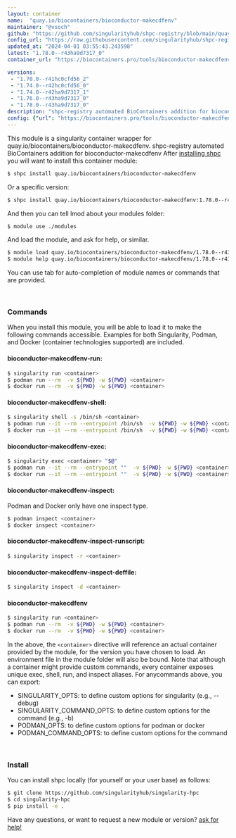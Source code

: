 ```yaml
---
layout: container
name:  "quay.io/biocontainers/bioconductor-makecdfenv"
maintainer: "@vsoch"
github: "https://github.com/singularityhub/shpc-registry/blob/main/quay.io/biocontainers/bioconductor-makecdfenv/container.yaml"
config_url: "https://raw.githubusercontent.com/singularityhub/shpc-registry/main/quay.io/biocontainers/bioconductor-makecdfenv/container.yaml"
updated_at: "2024-04-01 03:55:43.243598"
latest: "1.78.0--r43ha9d7317_0"
container_url: "https://biocontainers.pro/tools/bioconductor-makecdfenv"

versions:
 - "1.70.0--r41hc0cfd56_2"
 - "1.74.0--r42hc0cfd56_0"
 - "1.74.0--r42ha9d7317_1"
 - "1.76.0--r43ha9d7317_0"
 - "1.78.0--r43ha9d7317_0"
description: "shpc-registry automated BioContainers addition for bioconductor-makecdfenv"
config: {"url": "https://biocontainers.pro/tools/bioconductor-makecdfenv", "maintainer": "@vsoch", "description": "shpc-registry automated BioContainers addition for bioconductor-makecdfenv", "latest": {"1.78.0--r43ha9d7317_0": "sha256:2483171532c1e582a5f732374d8a0afe482b70f89c514fe997689a2293f13731"}, "tags": {"1.70.0--r41hc0cfd56_2": "sha256:b857c62c45081ddc3d3707fa6efaf2c18239edcf0b135aab71e9b67e05843c9b", "1.74.0--r42hc0cfd56_0": "sha256:5447b1a11e69602cf03f4dda87355fcb167e019eb9896c4b1ba94282cfe18ee6", "1.74.0--r42ha9d7317_1": "sha256:547a18f00bfcea008e9364ccd741528e43a8d6cda7b873f307aa76176a3c7fe3", "1.76.0--r43ha9d7317_0": "sha256:214874761d6e664f467f1a63824ae7516a71d45159bf3c06f84919b65cc655f4", "1.78.0--r43ha9d7317_0": "sha256:2483171532c1e582a5f732374d8a0afe482b70f89c514fe997689a2293f13731"}, "docker": "quay.io/biocontainers/bioconductor-makecdfenv"}
---
```


This module is a singularity container wrapper for quay.io/biocontainers/bioconductor-makecdfenv.
shpc-registry automated BioContainers addition for bioconductor-makecdfenv
After [installing shpc](#install) you will want to install this container module:


```bash
$ shpc install quay.io/biocontainers/bioconductor-makecdfenv
```

Or a specific version:

```bash
$ shpc install quay.io/biocontainers/bioconductor-makecdfenv:1.78.0--r43ha9d7317_0
```

And then you can tell lmod about your modules folder:

```bash
$ module use ./modules
```

And load the module, and ask for help, or similar.

```bash
$ module load quay.io/biocontainers/bioconductor-makecdfenv/1.78.0--r43ha9d7317_0
$ module help quay.io/biocontainers/bioconductor-makecdfenv/1.78.0--r43ha9d7317_0
```

You can use tab for auto-completion of module names or commands that are provided.

<br>

### Commands

When you install this module, you will be able to load it to make the following commands accessible.
Examples for both Singularity, Podman, and Docker (container technologies supported) are included.

#### bioconductor-makecdfenv-run:

```bash
$ singularity run <container>
$ podman run --rm  -v ${PWD} -w ${PWD} <container>
$ docker run --rm  -v ${PWD} -w ${PWD} <container>
```

#### bioconductor-makecdfenv-shell:

```bash
$ singularity shell -s /bin/sh <container>
$ podman run --it --rm --entrypoint /bin/sh  -v ${PWD} -w ${PWD} <container>
$ docker run --it --rm --entrypoint /bin/sh  -v ${PWD} -w ${PWD} <container>
```

#### bioconductor-makecdfenv-exec:

```bash
$ singularity exec <container> "$@"
$ podman run --it --rm --entrypoint ""  -v ${PWD} -w ${PWD} <container> "$@"
$ docker run --it --rm --entrypoint ""  -v ${PWD} -w ${PWD} <container> "$@"
```

#### bioconductor-makecdfenv-inspect:

Podman and Docker only have one inspect type.

```bash
$ podman inspect <container>
$ docker inspect <container>
```

#### bioconductor-makecdfenv-inspect-runscript:

```bash
$ singularity inspect -r <container>
```

#### bioconductor-makecdfenv-inspect-deffile:

```bash
$ singularity inspect -d <container>
```



#### bioconductor-makecdfenv

```bash
$ singularity run <container>
$ podman run --rm  -v ${PWD} -w ${PWD} <container>
$ docker run --rm  -v ${PWD} -w ${PWD} <container>
```


In the above, the `<container>` directive will reference an actual container provided
by the module, for the version you have chosen to load. An environment file in the
module folder will also be bound. Note that although a container
might provide custom commands, every container exposes unique exec, shell, run, and
inspect aliases. For anycommands above, you can export:

 - SINGULARITY_OPTS: to define custom options for singularity (e.g., --debug)
 - SINGULARITY_COMMAND_OPTS: to define custom options for the command (e.g., -b)
 - PODMAN_OPTS: to define custom options for podman or docker
 - PODMAN_COMMAND_OPTS: to define custom options for the command

<br>

### Install

You can install shpc locally (for yourself or your user base) as follows:

```bash
$ git clone https://github.com/singularityhub/singularity-hpc
$ cd singularity-hpc
$ pip install -e .
```

Have any questions, or want to request a new module or version? [ask for help!](https://github.com/singularityhub/singularity-hpc/issues)